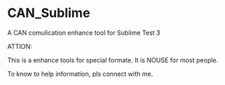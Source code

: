 CAN_Sublime
===========

A CAN comulication enhance tool for Sublime Test 3

ATTION:

This is a enhance tools for special formate. It is NOUSE for most people.

To know to help information, pls connect with me.
